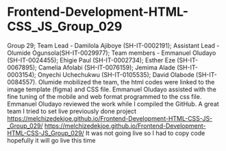 # Frontend-Development-HTML-CSS_JS_Group_029
Group 29; Team Lead - Damilola Ajiboye (SH-IT-0002191); Assistant Lead - Olumide Ogunsola(SH-IT-0029977); Team members - Emmanuel Oludayo (SH-IT-0024455); Ehigie Paul (SH-IT-0002734); Esther Eze (SH-IT-0067895); Camelia Afolabi (SH-IT-0076159); Jemima Alade (SH-IT-0003154); Onyechi Uchechukwu (SH-IT-0105535); David Olabode (SH-IT-0084557). Olumide mobilized the team, the html codes were linked to the image template (figma) and CSS file. Emmanuel Oludayo assisted with the fine tuning of the mobile and web format programmed to the css file. Emmanuel Oludayo reviewed the work while I compiled the GitHub. A great team
I tried to set live previously done project 
https://melchizedekjoe.github.io/Frontend-Development-HTML-CSS-JS-_Group_029/
https://melchizedekjoe.github.io/Frontend-Development-HTML-CSS-JS_Group_029/
It was not going live so I had to copy code hopefully it will go live this time
